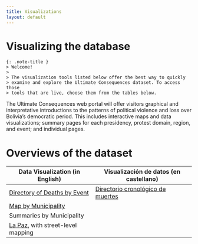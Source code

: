 ```yaml
---
title: Visualizations
layout: default
---
```

# Visualizing the database
    {: .note-title }
    > Welcome!
    >
    > The visualization tools listed below offer the best way to quickly 
    > examine and explore the Ultimate Consequences dataset. To access those 
    > tools that are live, choose them from the tables below.

The Ultimate Consequences web portal will offer visitors graphical and interpretative introductions to the patterns of political violence and loss over Bolivia’s democratic period. This includes interactive maps and data visualizations; summary pages for each presidency, protest domain, region, and event; and individual pages. 

# Overviews of the dataset
| Data Visualization (in English)                                                                                  | Visualización de datos (en castellano)                                     |
|------------------------------------------------------------------------------------------------------------------|----------------------------------------------------------------------------|
| [Directory of Deaths by Event](/vis/Nested-Table.html)                                                           | [ Directorio cronológico de muertes](/vis/Directorio-Eventos-Muertes.html) |
| [Map by Municipality](/vis/Choropleth-Map-Municipality.html)                                                     |                                                                            |
| Summaries by Municipality                                                                                        |                                                                            |
| [La Paz](https://ultimateconsequences.github.io/municipalities/Dashboard_La-Paz.html), with street-level mapping |                                                                            |

